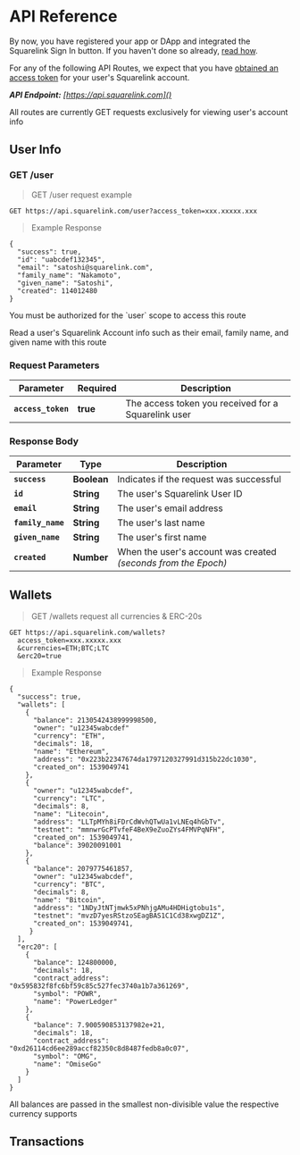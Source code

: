 
# API Reference

By now, you have registered your app or DApp and integrated the Squarelink Sign In button. If you haven't done so already, [read how](#sign-in-integration).

For any of the following API Routes, we expect that you have [obtained an access token](#obtain-an-access-token) for your user's Squarelink account.

_**API Endpoint:**_ *[https://api.squarelink.com]()*

<aside class="notice">All routes are currently GET requests exclusively for viewing user's account info</aside>

## User Info

### GET /user
> GET /user request example

```shell
GET https://api.squarelink.com/user?access_token=xxx.xxxxx.xxx
```

> Example Response

```shell
{
  "success": true,
  "id": "uabcdef132345",
  "email": "satoshi@squarelink.com",
  "family_name": "Nakamoto",
  "given_name": "Satoshi",
  "created": 114012480
}
```

<aside class="notice">You must be authorized for the `user` scope to access this route</aside>

Read a user's Squarelink Account info such as their email, family name, and given name with this route

### Request Parameters
Parameter | Required | Description
--------- | ----------- | -----------
**`access_token`** | **true** | The access token you received for a Squarelink user

### Response Body
Parameter | Type | Description
--------- | ----------- | -----------
**`success`** | **Boolean** | Indicates if the request was successful
**`id`** | **String** | The user's Squarelink User ID
**`email`** | **String** | The user's email address
**`family_name`** | **String** | The user's last name
**`given_name`** | **String** | The user's first name
**`created`** | **Number** | When the user's account was created *(seconds from the Epoch)*


## Wallets
> GET /wallets request all currencies & ERC-20s

```shell
GET https://api.squarelink.com/wallets?
  access_token=xxx.xxxxx.xxx
  &currencies=ETH;BTC;LTC
  &erc20=true
```

> Example Response

```shell
{
  "success": true,
  "wallets": [
    {
      "balance": 2130542438999998500,
      "owner": "u12345wabcdef"
      "currency": "ETH",
      "decimals": 18,
      "name": "Ethereum",
      "address": "0x223b22347674da1797120327991d315b22dc1030",
      "created_on": 1539049741
    },
    {
      "owner": "u12345wabcdef",
      "currency": "LTC",
      "decimals": 8,
      "name": "Litecoin",
      "address": "LLTpMYh8iFDrCdWvhQTwUa1vLNEq4hGbTv",
      "testnet": "mmnwrGcPTvfeF4BeX9eZuoZYs4FMVPqNFH",
      "created_on": 1539049741,
      "balance": 39020091001
    },
    {
      "balance": 2079775461857,
      "owner": "u12345wabcdef",
      "currency": "BTC",
      "decimals": 8,
      "name": "Bitcoin",
      "address": "1NDyJtNTjmwk5xPNhjgAMu4HDHigtobu1s",
      "testnet": "mvzD7yesRStzoSEagBAS1C1Cd38xwgDZ1Z",
      "created_on": 1539049741,
     }
  ],
  "erc20": [
    {
      "balance": 124800000,
      "decimals": 18,
      "contract_address": "0x595832f8fc6bf59c85c527fec3740a1b7a361269",
      "symbol": "POWR",
      "name": "PowerLedger"
    },
    {
      "balance": 7.900590853137982e+21,
      "decimals": 18,
      "contract_address": "0xd26114cd6ee289accf82350c8d8487fedb8a0c07",
      "symbol": "OMG",
      "name": "OmiseGo"
    }
  ]  
}
```

<aside class="notice">All balances are passed in the smallest non-divisible value the respective currency supports</aside>



## Transactions
